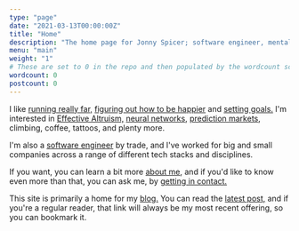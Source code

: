 ```yaml
---
type: "page"
date: "2021-03-13T00:00:00Z"
title: "Home"
description: "The home page for Jonny Spicer; software engineer, mental health advocate, blogger, climber, runner"
menu: "main"
weight: "1"
# These are set to 0 in the repo and then populated by the wordcount script during the build
wordcount: 0
postcount: 0
---
```

I like [running really far,](/blog/eiger-ultra-trail/) [figuring out how to be happier](/blog/the-happiness-project/) and [setting goals.](/blog/2023-goals/) I'm interested in [Effective Altruism,](/blog/on-doing-the-most-good/) [neural networks](https://arxiv.org/abs/1706.03762), [prediction markets](https://manifold.markets/), climbing, coffee, tattoos, and plenty more.

I'm also a [software engineer](https://github.com/jonnyspicer) by trade, and I've worked for big and small companies across a range of different tech stacks and disciplines.

If you want, you can learn a bit more [about me,](/about) and if you'd like to know even more than that, you can ask me, by [getting in contact.](/contact)

This site is primarily a home for my [blog.](/blog) You can read the [latest post,](/blog/latest) and if you're a regular reader, that link will always be my most recent offering, so
you can bookmark it.
